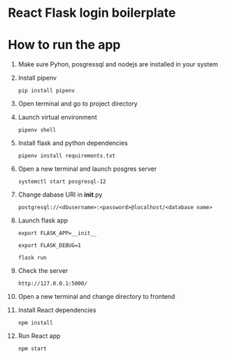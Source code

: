 # React Flask login boilerplate

# How to run the app

1. Make sure Pyhon, posgressql and nodejs are installed in your system

2. Install pipenv 
   
     `pip install pipenv`
   
3. Open terminal and go to project directory

4. Launch virtual environment
  
    `pipenv shell`
  
5. Install flask and python dependencies

    `pipenv install requirements.txt`
    
6. Open a new terminal and launch posgres server 

   `systemctl start posgresql-12`
   
7. Change dabase URI in __init__.py

   `postgresql://<dbusername>:<password>@localhost/<database name>`
  
7. Launch flask app

     `export FLASK_APP=__init__`
   
     `export FLASK_DEBUG=1`
   
     `flask run`
     
8. Check the server 

   `http://127.0.0.1:5000/`
   
7. Open a new terminal and change directory to frontend

8. Install React dependencies

     `npm install`
   
9. Run React app

     `npm start`
